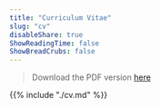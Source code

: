 ```yaml
---
title: "Curriculum Vitae"
slug: "cv"
disableShare: true
ShowReadingTime: false
ShowBreadCrubs: false
---
```


> Download the PDF version [here](/pablo_ramon_guevara_cv.pdf)

{{% include "./cv.md" %}}
